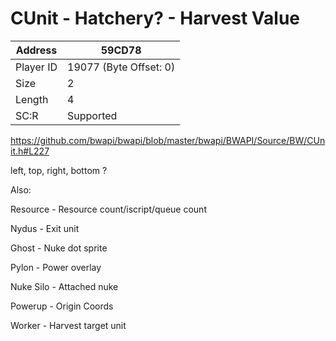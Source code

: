 #  CUnit - Hatchery? - Harvest Value
Address   | 59CD78
----------|-------------
Player ID | 19077 (Byte Offset: 0)
Size 	  | 2
Length 	  | 4
SC:R      | Supported

https://github.com/bwapi/bwapi/blob/master/bwapi/BWAPI/Source/BW/CUnit.h#L227

left, top, right, bottom ?

Also:
Resource - Resource count/iscript/queue count
Nydus - Exit unit
Ghost - Nuke dot sprite
Pylon - Power overlay
Nuke Silo - Attached nuke
Powerup - Origin Coords
Worker - Harvest target unit
